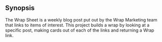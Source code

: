 ## Synopsis

The Wrap Sheet is a weekly blog post put out by the Wrap Marketing team that links to items of interest. This project builds a wrap by looking at a specific post, making cards out of each of the links and returning a Wrap link. 

